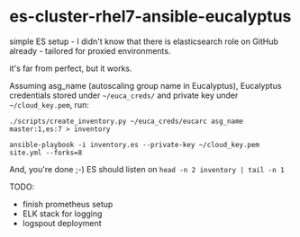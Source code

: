 # es-cluster-rhel7-ansible-eucalyptus

simple ES setup - I didn't know that there is elasticsearch role on GitHub already - tailored for proxied
environments.

it's far from perfect, but it works.

Assuming asg_name (autoscaling group name in Eucalyptus), Eucalyptus credentials stored under
`~/euca_creds/` and private key under `~/cloud_key.pem`, run:

`./scripts/create_inventory.py ~/euca_creds/eucarc asg_name master:1,es:7 > inventory`

`ansible-playbook -i inventory.es --private-key ~/cloud_key.pem site.yml --forks=8`

And, you're done ;-) ES should listen on `head -n 2 inventory | tail -n 1`

TODO:
 - finish prometheus setup
 - ELK stack for logging
 - logspout deployment
